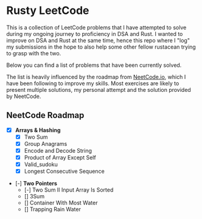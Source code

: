 # Rusty LeetCode

This is a collection of LeetCode problems that I have attempted to solve during my
ongoing journey to proficiency in DSA and Rust.
I wanted to improve on DSA and Rust at the same time, hence this repo where I "log"
my submissions in the hope to also help some other fellow rustacean trying to grasp
with the two.

Below you can find a list of problems that have been currently solved.

The list is heavily influenced by the roadmap from [NeetCode.io](https://neetcode.io/roadmap),
which I have been following to improve my skills. Most exercises are
likely to present multiple solutions, my personal attempt and the solution
provided by NeetCode.

## NeetCode Roadmap

- [x] **Arrays & Hashing**
  - [x] Two Sum
  - [x] Group Anagrams
  - [x] Encode and Decode String
  - [x] Product of Array Except Self
  - [x] Valid_sudoku
  - [x] Longest Consecutive Sequence
  
- [-] **Two Pointers**
  - [-] Two Sum II Input Array Is Sorted
  - [] 3Sum
  - [] Container With Most Water
  - [] Trapping Rain Water
